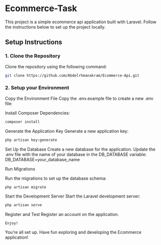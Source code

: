# Ecommerce-Task

This project is a simple ecommerce api application built with Laravel. Follow the instructions below to set up the project locally.

## Setup Instructions

### 1. Clone the Repository

Clone the repository using the following command:

```bash
git clone https://github.com/Abdelrhmanakram/Ecommerce-Api.git
```

### 2. Setup your Environment

Copy the Environment File
Copy the .env.example file to create a new .env file:

Install Composer Dependencies:
```bash
composer install
```

Generate the Application Key
Generate a new application key:
```bash
php artisan key:generate
```

Set Up the Database
Create a new database for the application. Update the .env file with the name of your database in the DB_DATABASE variable:
DB_DATABASE=your_database_name

Run Migrations

Run the migrations to set up the database schema:
```bash
php artisan migrate
```

Start the Development Server
Start the Laravel development server:
```bash
php artisan serve
```

Register and Test
    Register an account on the application.

    Enjoy!

You’re all set up. Have fun exploring and developing the Ecommerce application!
